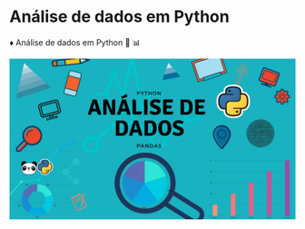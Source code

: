 # Análise de dados em Python
:diamonds: Análise de dados em Python :snake: :bar_chart:

![alt_text](https://raw.githubusercontent.com/ValeriaNiceria/seminario/master/assets/img/analise-slide.jpg)
